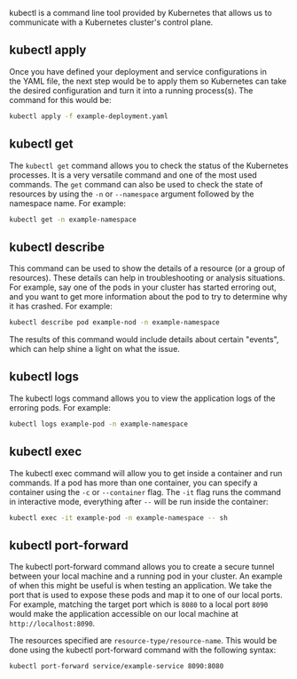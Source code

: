 kubectl is a command line tool provided by Kubernetes that allows us to communicate with a Kubernetes cluster's control plane.
## kubectl apply
Once you have defined your deployment and service configurations in the YAML file, the next step would be to apply them so Kubernetes can take the desired configuration and turn it into a running process(s). The command for this would be:
```bash
kubectl apply -f example-deployment.yaml
```
## kubectl get
The `kubectl get` command allows you to check the status of the Kubernetes processes. It is a very versatile command and one of the most used commands. The `get` command can also be used to check the state of resources by using the `-n` or `--namespace` argument followed by the namespace name. For example:
```bash
kubectl get -n example-namespace
```
## kubectl describe
This command can be used to show the details of a resource (or a group of resources). These details can help in troubleshooting or analysis situations. For example, say one of the pods in your cluster has started erroring out, and you want to get more information about the pod to try to determine why it has crashed. For example:
```bash
kubectl describe pod example-nod -n example-namespace
```
The results of this command would include details about certain "events", which can help shine a light on what the issue.
## kubectl logs
The kubectl logs command allows you to view the application logs of the erroring pods. For example:
```bash
kubectl logs example-pod -n example-namespace
```
## kubectl exec
The kubectl exec command will allow you to get inside a container and run commands. If a pod has more than one container, you can specify a container using the `-c` or `--container` flag. The `-it` flag runs the command in interactive mode, everything after `--` will be run inside the container:
```bash
kubectl exec -it example-pod -n example-namespace -- sh
```
## kubectl port-forward
The kubectl port-forward command allows you to create a secure tunnel between your local machine and a running pod in your cluster. An example of when this might be useful is when testing an application. We take the port that is used to expose these pods and map it to one of our local ports. For example, matching the target port which is `8080` to a local port `8090` would make the application accessible on our local machine at `http://localhost:8090`.

The resources specified are `resource-type/resource-name`. This would be done using the kubectl port-forward command with the following syntax:
```bash
kubectl port-forward service/example-service 8090:8080
```